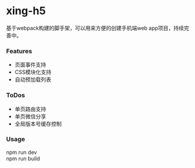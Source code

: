 # xing-h5
基于webpack构建的脚手架，可以用来方便的创建手机端web app项目，持续完善中。

### Features
* 页面事件支持
* CSS模块化支持
* 自动预加载列表

### ToDos
* 单页路由支持
* 单页微信分享
* 全局版本号缓存控制

### Usage
npm run dev<br>
npm run build 
